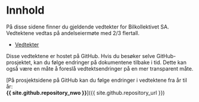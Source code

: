 Innhold
=======

På disse sidene finner du gjeldende vedtekter for Bilkollektivet SA. Vedtektene
vedtas på andelseiermøte med 2/3 flertall.

* [Vedtekter](vedtekter.md)


Disse vedtektene er hostet på GitHub. Hvis du besøker selve GitHub-prosjektet,
kan du følge endringer på dokumentene tilbake i tid. Dette kan også være en måte
å foreslå vedtektsendringer på en mer transparent måte.

[På prosjektsidene på GitHub kan du følge endringer i vedtektene fra år til år:<br/>**{{ site.github.repository_nwo }}**]({{ site.github.repository_url }})
